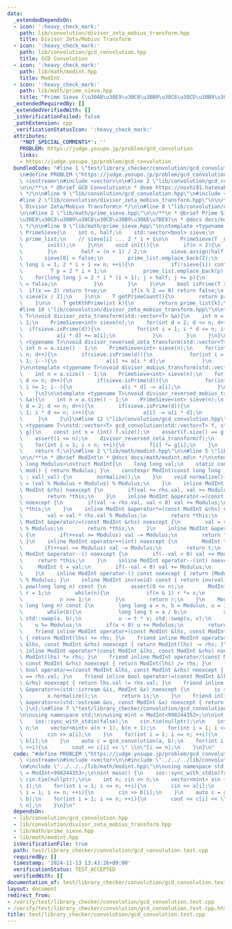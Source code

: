 ```yaml
---
data:
  _extendedDependsOn:
  - icon: ':heavy_check_mark:'
    path: lib/convolution/divisor_zeta_mobius_transform.hpp
    title: Divisor Zeta/Mobius Transform
  - icon: ':heavy_check_mark:'
    path: lib/convolution/gcd_convolution.hpp
    title: GCD Convolution
  - icon: ':heavy_check_mark:'
    path: lib/math/modint.hpp
    title: ModInt
  - icon: ':heavy_check_mark:'
    path: lib/math/prime_sieve.hpp
    title: "Prime Sieve (\u30A8\u30E9\u30C8\u30B9\u30C6\u30CD\u30B9\u306E\u7BE9)"
  _extendedRequiredBy: []
  _extendedVerifiedWith: []
  _isVerificationFailed: false
  _pathExtension: cpp
  _verificationStatusIcon: ':heavy_check_mark:'
  attributes:
    '*NOT_SPECIAL_COMMENTS*': ''
    PROBLEM: https://judge.yosupo.jp/problem/gcd_convolution
    links:
    - https://judge.yosupo.jp/problem/gcd_convolution
  bundledCode: "#line 1 \"test/library_checker/convolution/gcd_convolution.test.cpp\"\
    \n#define PROBLEM \"https://judge.yosupo.jp/problem/gcd_convolution\"\n#include\
    \ <iostream>\n#include <vector>\n\n#line 2 \"lib/convolution/gcd_convolution.hpp\"\
    \n\n/**\n * @brief GCD Convolution\n * @see https://noshi91.hatenablog.com/entry/2018/12/27/121649\n\
    \ */\n\n#line 9 \"lib/convolution/gcd_convolution.hpp\"\n#include <cassert>\n\n\
    #line 2 \"lib/convolution/divisor_zeta_mobius_transform.hpp\"\n\n/**\n * @brief\
    \ Divisor Zeta/Mobius Transform\n */\n\n#line 8 \"lib/convolution/divisor_zeta_mobius_transform.hpp\"\
    \n\n#line 2 \"lib/math/prime_sieve.hpp\"\n\n/**\n * @brief Prime Sieve (\u30A8\
    \u30E9\u30C8\u30B9\u30C6\u30CD\u30B9\u306E\u7BE9)\n * @docs docs/math/prime-sieve.md\n\
    \ */\n\n#line 9 \"lib/math/prime_sieve.hpp\"\n\ntemplate <typename T>\nstruct\
    \ PrimeSieve{\n    int n, half;\n    std::vector<bool> sieve;\n    std::vector<T>\
    \ prime_list;\n    // sieve[i] ... 2 * i + 1\n\n    PrimeSieve(T _n) : n(_n){\n\
    \        init();\n    }\n\n    void init(){\n        if(n < 2){\n            return;\n\
    \        }\n        half = (n + 1) / 2;\n        sieve.assign(half, true);\n \
    \       sieve[0] = false;\n        prime_list.emplace_back(2);\n        for(long\
    \ long i = 1; 2 * i + 1 <= n; ++i){\n            if(!sieve[i]) continue;\n   \
    \         T p = 2 * i + 1;\n            prime_list.emplace_back(p);\n        \
    \    for(long long j = 2 * i * (i + 1); j < half; j += p){\n                sieve[j]\
    \ = false;\n            }\n        }\n    }\n\n    bool isPrime(T x){\n      \
    \  if(x == 2) return true;\n        if(x % 2 == 0) return false;\n        return\
    \ sieve[x / 2];\n    }\n\n    T getPrimeCount(){\n        return prime_list.size();\n\
    \    }\n\n    T getKthPrime(int k){\n        return prime_list[k];\n    }\n};\n\
    #line 10 \"lib/convolution/divisor_zeta_mobius_transform.hpp\"\n\ntemplate <typename\
    \ T>\nvoid divisor_zeta_transform(std::vector<T> &a){\n    int n = a.size() -\
    \ 1;\n    PrimeSieve<int> sieve(n);\n    for(int d = 2; d <= n; d++){\n      \
    \  if(sieve.isPrime(d)){\n            for(int i = 1; i * d <= n; i++){\n     \
    \           a[i * d] += a[i];\n            }\n        }\n    }\n}\n\ntemplate\
    \ <typename T>\nvoid divisor_reversed_zeta_transform(std::vector<T> &a){\n   \
    \ int n = a.size() - 1;\n    PrimeSieve<int> sieve(n);\n    for(int d = 2; d <=\
    \ n; d++){\n        if(sieve.isPrime(d)){\n            for(int i = n / d; i >=\
    \ 1; i--){\n                a[i] += a[i * d];\n            }\n        }\n    }\n\
    }\n\ntemplate <typename T>\nvoid divisor_mobius_transform(std::vector<T> &a){\n\
    \    int n = a.size() - 1;\n    PrimeSieve<int> sieve(n);\n    for(int d = 2;\
    \ d <= n; d++){\n        if(sieve.isPrime(d)){\n            for(int i = n / d;\
    \ i >= 1; i--){\n                a[i * d] -= a[i];\n            }\n        }\n\
    \    }\n}\n\ntemplate <typename T>\nvoid divisor_reversed_mobius_transform(std::vector<T>\
    \ &a){\n    int n = a.size() - 1;\n    PrimeSieve<int> sieve(n);\n    for(int\
    \ d = 2; d <= n; d++){\n        if(sieve.isPrime(d)){\n            for(int i =\
    \ 1; i * d <= n; i++){\n                a[i] -= a[i * d];\n            }\n   \
    \     }\n    }\n}\n#line 12 \"lib/convolution/gcd_convolution.hpp\"\n\ntemplate\
    \ <typename T>\nstd::vector<T> gcd_convolution(std::vector<T> f, std::vector<T>\
    \ g){\n    const int n = (int) f.size();\n    assert(f.size() == g.size());\n\
    \    assert(1 <= n);\n    divisor_reversed_zeta_transform(f);\n    divisor_reversed_zeta_transform(g);\n\
    \    for(int i = 1; i < n; ++i){\n        f[i] *= g[i];\n    }\n    divisor_reversed_mobius_transform(f);\n\
    \    return f;\n}\n#line 2 \"lib/math/modint.hpp\"\n\n#line 5 \"lib/math/modint.hpp\"\
    \n\n/**\n * @brief ModInt\n * @docs docs/math/modint.md\n */\n\ntemplate <long\
    \ long Modulus>\nstruct ModInt{\n    long long val;\n    static constexpr int\
    \ mod() { return Modulus; }\n    constexpr ModInt(const long long _val = 0) noexcept\
    \ : val(_val) {\n        normalize();\n    }\n    void normalize(){\n        val\
    \ = (val % Modulus + Modulus) % Modulus;\n    }\n    inline ModInt &operator+=(const\
    \ ModInt &rhs) noexcept {\n        if(val += rhs.val, val >= Modulus) val -= Modulus;\n\
    \        return *this;\n    }\n    inline ModInt &operator-=(const ModInt &rhs)\
    \ noexcept {\n        if(val -= rhs.val, val < 0) val += Modulus;\n        return\
    \ *this;\n    }\n    inline ModInt &operator*=(const ModInt &rhs) noexcept {\n\
    \        val = val * rhs.val % Modulus;\n        return *this;\n    }\n    inline\
    \ ModInt &operator/=(const ModInt &rhs) noexcept {\n        val = val * inv(rhs.val).val\
    \ % Modulus;\n        return *this;\n    }\n    inline ModInt &operator++() noexcept\
    \ {\n        if(++val >= Modulus) val -= Modulus;\n        return *this;\n   \
    \ }\n    inline ModInt operator++(int) noexcept {\n        ModInt t = val;\n \
    \       if(++val >= Modulus) val -= Modulus;\n        return t;\n    }\n    inline\
    \ ModInt &operator--() noexcept {\n        if(--val < 0) val += Modulus;\n   \
    \     return *this;\n    }\n    inline ModInt operator--(int) noexcept {\n   \
    \     ModInt t = val;\n        if(--val < 0) val += Modulus;\n        return t;\n\
    \    }\n    inline ModInt operator-() const noexcept { return (Modulus - val)\
    \ % Modulus; }\n    inline ModInt inv(void) const { return inv(val); }\n    ModInt\
    \ pow(long long n) const {\n        assert(0 <= n);\n        ModInt x = *this,\
    \ r = 1;\n        while(n){\n            if(n & 1) r *= x;\n            x *= x;\n\
    \            n >>= 1;\n        }\n        return r;\n    }\n    ModInt inv(const\
    \ long long n) const {\n        long long a = n, b = Modulus, u = 1, v = 0;\n\
    \        while(b){\n            long long t = a / b;\n            a -= t * b;\
    \ std::swap(a, b);\n            u -= t * v; std::swap(u, v);\n        }\n    \
    \    u %= Modulus;\n        if(u < 0) u += Modulus;\n        return u;\n    }\n\
    \    friend inline ModInt operator+(const ModInt &lhs, const ModInt &rhs) noexcept\
    \ { return ModInt(lhs) += rhs; }\n    friend inline ModInt operator-(const ModInt\
    \ &lhs, const ModInt &rhs) noexcept { return ModInt(lhs) -= rhs; }\n    friend\
    \ inline ModInt operator*(const ModInt &lhs, const ModInt &rhs) noexcept { return\
    \ ModInt(lhs) *= rhs; }\n    friend inline ModInt operator/(const ModInt &lhs,\
    \ const ModInt &rhs) noexcept { return ModInt(lhs) /= rhs; }\n    friend inline\
    \ bool operator==(const ModInt &lhs, const ModInt &rhs) noexcept { return lhs.val\
    \ == rhs.val; }\n    friend inline bool operator!=(const ModInt &lhs, const ModInt\
    \ &rhs) noexcept { return lhs.val != rhs.val; }\n    friend inline std::istream\
    \ &operator>>(std::istream &is, ModInt &x) noexcept {\n        is >> x.val;\n\
    \        x.normalize();\n        return is;\n    }\n    friend inline std::ostream\
    \ &operator<<(std::ostream &os, const ModInt &x) noexcept { return os << x.val;\
    \ }\n};\n#line 7 \"test/library_checker/convolution/gcd_convolution.test.cpp\"\
    \n\nusing namespace std;\n\nusing mint = ModInt<998244353>;\n\nint main() {\n\
    \    ios::sync_with_stdio(false);\n    cin.tie(nullptr);\n\n    int n; cin >>\
    \ n;\n    vector<mint> a(n + 1), b(n + 1);\n    for(int i = 1; i <= n; ++i){\n\
    \        cin >> a[i];\n    }\n    for(int i = 1; i <= n; ++i){\n        cin >>\
    \ b[i];\n    }\n    auto c = gcd_convolution(a, b);\n    for(int i = 1; i <= n;\
    \ ++i){\n        cout << c[i] << \" \\n\"[i == n];\n    }\n}\n"
  code: "#define PROBLEM \"https://judge.yosupo.jp/problem/gcd_convolution\"\n#include\
    \ <iostream>\n#include <vector>\n\n#include \"../../../lib/convolution/gcd_convolution.hpp\"\
    \n#include \"../../../lib/math/modint.hpp\"\n\nusing namespace std;\n\nusing mint\
    \ = ModInt<998244353>;\n\nint main() {\n    ios::sync_with_stdio(false);\n   \
    \ cin.tie(nullptr);\n\n    int n; cin >> n;\n    vector<mint> a(n + 1), b(n +\
    \ 1);\n    for(int i = 1; i <= n; ++i){\n        cin >> a[i];\n    }\n    for(int\
    \ i = 1; i <= n; ++i){\n        cin >> b[i];\n    }\n    auto c = gcd_convolution(a,\
    \ b);\n    for(int i = 1; i <= n; ++i){\n        cout << c[i] << \" \\n\"[i ==\
    \ n];\n    }\n}\n"
  dependsOn:
  - lib/convolution/gcd_convolution.hpp
  - lib/convolution/divisor_zeta_mobius_transform.hpp
  - lib/math/prime_sieve.hpp
  - lib/math/modint.hpp
  isVerificationFile: true
  path: test/library_checker/convolution/gcd_convolution.test.cpp
  requiredBy: []
  timestamp: '2024-11-13 13:43:26+09:00'
  verificationStatus: TEST_ACCEPTED
  verifiedWith: []
documentation_of: test/library_checker/convolution/gcd_convolution.test.cpp
layout: document
redirect_from:
- /verify/test/library_checker/convolution/gcd_convolution.test.cpp
- /verify/test/library_checker/convolution/gcd_convolution.test.cpp.html
title: test/library_checker/convolution/gcd_convolution.test.cpp
---
```

